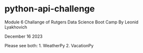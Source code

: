 # python-api-challenge
Module 6 Challange of Rutgers Data Science Boot Camp
By Leonid Lyakhovich

December 16 2023

Please see both:
    1. WeatherPy
    2. VacationPy